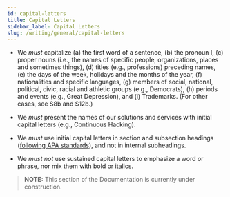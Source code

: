 ```yaml
---
id: capital-letters
title: Capital Letters
sidebar_label: Capital Letters
slug: /writing/general/capital-letters
---
```


* We *must* capitalize (a) the first word of a sentence,
  (b) the pronoun I, (c) proper nouns
  (i.e., the names of specific people, organizations,
  places and sometimes things),
  (d) titles (e.g., professions) preceding names,
  (e) the days of the week, holidays and the months of the year,
  (f) nationalities and specific languages,
  (g) members of social, national, political, civic, racial and athletic groups
  (e.g., Democrats),
  (h) periods and events (e.g., Great Depression),
  and (i) Trademarks. (For other cases, see S8b and S12b.)

* We *must* present the names of our solutions and services
  with initial capital letters (e.g., Continuous Hacking).

* We *must* use initial capital letters in section and subsection headings
  ([following APA standards](https://capitalizemytitle.com/style/APA/)),
  and not in internal subheadings.

* We *must not* use sustained capital letters to emphasize a word or phrase,
  nor mix them with bold or italics.

> **NOTE:**
> This section of the Documentation is currently under construction.
